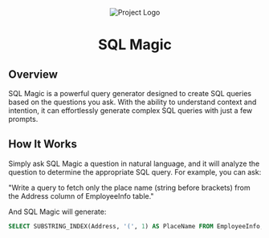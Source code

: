<p align="center">
  <img src="https://fiverr-res.cloudinary.com/image/upload/f_png,q_auto,t_makers_project_variation_preview/v1/secured-attachments/makers_project_variation/preview_file/647ce8e62710b3ed6c986cb75d05a0dc-1688573946/64a595e669de1736f3022986.svg?__cld_token__=exp=1693171936~hmac=6b91ec8384609f463c79a76a0893c4a79008adb6d179e56f2bc11726ddc42e77" alt="Project Logo" size="30px">
</p>

<h1 align="center" color='green'>SQL Magic</h1>

## Overview

SQL Magic is a powerful query generator designed to create SQL queries based on the questions you ask. With the ability to understand context and intention, it can effortlessly generate complex SQL queries with just a few prompts.

## How It Works

Simply ask SQL Magic a question in natural language, and it will analyze the question to determine the appropriate SQL query. For example, you can ask:

"Write a query to fetch only the place name (string before brackets) from the Address column of EmployeeInfo table."

And SQL Magic will generate:

```sql
SELECT SUBSTRING_INDEX(Address, '(', 1) AS PlaceName FROM EmployeeInfo;

